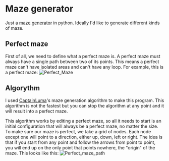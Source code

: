 # Maze generator
Just a <ins>maze generator</ins> in python. Ideally I'd like to generate different kinds of maze.

## Perfect maze
First of all, we need to define what a perfect maze is. A perfect maze must always have a single path between two of its points. This means a perfect maze can't have isolated areas and can't have any loop.
For example, this is a perfect maze:
![Perfect_Maze](https://github.com/user-attachments/assets/c1b779ed-7805-4ea5-ac77-61929b7e798c)

## Algorythm
I used [CaptainLuma](https://www.youtube.com/@captainluma7991)'s maze generation algorithm to make this program. This algorithm is not the fastest but you can stop the algorithm at any point and it will result into a perfect maze.

This algorithm works by editing a perfect maze, so all it needs to start is an initial configuration that will always be a perfect maze, no matter the size. To make sure our maze is perfect, we take a grid of nodes. Each node except one will point to a direction, either up, down, left or right. The idea is that if you start from any point and follow the arrows from point to point, you will end up on the only point that points nowhere, the "origin" of the maze. This looks like this:
![Perfect_maze_path](https://github.com/user-attachments/assets/77c61e63-17b4-46c9-81e0-9f278e82f108)
